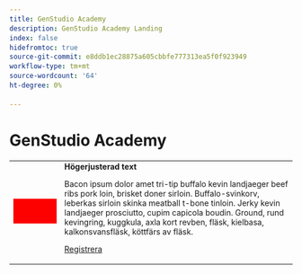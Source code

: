 ```yaml
---
title: GenStudio Academy
description: GenStudio Academy Landing
index: false
hidefromtoc: true
source-git-commit: e8ddb1ec28875a605cbbfe777313ea5f0f923949
workflow-type: tm+mt
source-wordcount: '64'
ht-degree: 0%

---
```


# GenStudio Academy


<table>
 <tr style= "border: 0;">
  <td><img src="./assets/medium.png"></td>
  <td> <strong>Högerjusterad text</strong><p> Bacon ipsum dolor amet tri-tip buffalo kevin landjaeger beef ribs pork loin, brisket doner sirloin. Buffalo-svinkorv, leberkas sirloin skinka meatball t-bone tinloin. Jerky kevin landjaeger prosciutto, cupim capicola boudin. Ground, rund kevingring, kuggkula, axla kort revben, fläsk, kielbasa, kalkonsvansfläsk, köttfärs av fläsk.<p><a href="https://adobeevents.adobeconnect.com/ec77sm8a2tt2/event/registration.html?campaign-id=ExL" rel="noreferrer" target="_blank" class="spectrum-Button spectrum-Button--fill spectrum-Button--accent spectrum-Button--sizeM"><span class="spectrum-Button-label has-no-wrap">Registrera</span></a></td>
 </tr>
</table>